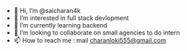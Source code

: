 - 👋 Hi, I’m @saicharan4k
- 👀 I’m interested in full stack devlopment
- 🌱 I’m currently learning backend
- 💞️ I’m looking to collaborate on small agencies to do intern
- 📫 How to reach me : mail charanloki555@gmail.com

<!---
saicharan4k/saicharan4k is a ✨ special ✨ repository because its `README.md` (this file) appears on your GitHub profile.
You can click the Preview link to take a look at your changes.
--->
